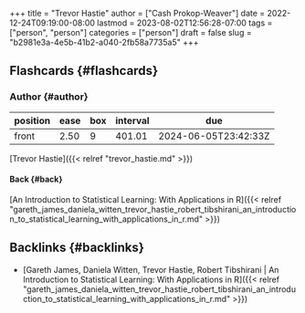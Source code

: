 +++
title = "Trevor Hastie"
author = ["Cash Prokop-Weaver"]
date = 2022-12-24T09:19:00-08:00
lastmod = 2023-08-02T12:56:28-07:00
tags = ["person", "person"]
categories = ["person"]
draft = false
slug = "b2981e3a-4e5b-41b2-a040-2fb58a7735a5"
+++

## Flashcards {#flashcards}


### Author {#author}

| position | ease | box | interval | due                  |
|----------|------|-----|----------|----------------------|
| front    | 2.50 | 9   | 401.01   | 2024-06-05T23:42:33Z |

[Trevor Hastie]({{< relref "trevor_hastie.md" >}})


#### Back {#back}

[An Introduction to Statistical Learning: With Applications in R]({{< relref "gareth_james_daniela_witten_trevor_hastie_robert_tibshirani_an_introduction_to_statistical_learning_with_applications_in_r.md" >}})


## Backlinks {#backlinks}

-   [Gareth James, Daniela Witten, Trevor Hastie, Robert Tibshirani | An Introduction to Statistical Learning: With Applications in R]({{< relref "gareth_james_daniela_witten_trevor_hastie_robert_tibshirani_an_introduction_to_statistical_learning_with_applications_in_r.md" >}})
